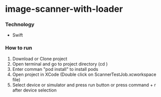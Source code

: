 
# image-scanner-with-loader

### Technology
- Swift

### How to run
1) Download or Clone project
2) Open terminal and go to project directory (cd <project root directory>)
3) Enter comman "pod install" to install pods
4) Open project in XCode (Double click on ScannerTestJob.xcworkspace file)
5) Select device or simulator and press run button or press command + r after device selection
